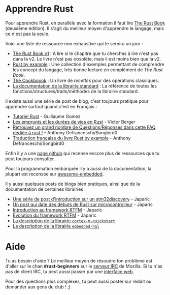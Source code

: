 # Apprendre Rust

Pour apprendre Rust, en parallèle avec la formation il faut lire [The Rust Book](https://doc.rust-lang.org/book/second-edition/) (deuxième édition). Il s'agit du meilleur moyen d'apprendre le langage, mais ce n'est pas la seule.

Voici une liste de ressource non exhaustive qui te servira un jour :

* [The Rust Book v1](https://doc.rust-lang.org/book/) : A lire si le chapitre que tu cherches à lire n'est pas dans la v2. Le livre n'est pas obsolète, mais il est moins bien que la v2.
* [Rust by example](http://rustbyexample.com/) : Une collection d'exemples permettant de comprendre les concept du langage, très bonne lecture en complément de *The Rust Book*.
* [The Cookboook](https://rust-lang-nursery.github.io/rust-cookbook/) : Un livre de *recettes* pour des opérations classiques.
* [La documentation de la librairie standard](https://doc.rust-lang.org/std/) : La référence de toutes les fonctions/structures/traits/méthodes de la librairie standard.

Il existe aussi une série de post de blog, c'est toujours pratique pour apprendre surtout quand c'est en Français :

* [Tutoriel Rust](http://blog.guillaume-gomez.fr/Rust) - Guillaume Gomez
* [Les emprunts et les durées de vies en Rust](https://levans.fr/borrowing-and-lifetimes-in-rust-fr.html) - Victor Berger
* [Retrouvez un grand nombre de Questions/Réponses dans cette FAQ dédiée à rust !](https://github.com/Songbird0/Rust_FAQ) - Anthony Defranceschi/Songbird0
* [Traduction française du livre Rust by example](https://github.com/Songbird0/FR_RBE) - Anthony Defranceschi/Songbird0

Enfin il y a une [page github](https://github.com/ctjhoa/rust-learning) qui recense encore plus de ressources que tu peut toujours consulter.

Pour la programmation embarquée il y a aussi de la documentation, la plupart est recensée sur [awesome-embedded](https://github.com/rust-embedded/awesome-embedded-rust).

Il y aussi quelques posts de blogs bien pratiques, ainsi que de la documentation de certaines librairies :

* [Une série de post d'introduction sur un stm32discovery](https://japaric.github.io/discovery/) - Japaric
* [Un post qui date des débuts de Rust sur microcontrolleur](http://blog.japaric.io/quickstart/) - Japaric
* [Introduction au framework RTFM](http://blog.japaric.io/fearless-concurrency/) - Japaric
* [Evolution du framework RTFM](http://blog.japaric.io/rtfm-v2/) - Japaric
* [La description de la librairie `cortex-m-quickstart`](https://docs.rs/cortex-m-quickstart/0.3.1/cortex_m_quickstart/)
* [La description de la librairie `embedded-hal`](https://docs.rs/embedded-hal/0.2.1/embedded_hal/)

# Aide

Tu as besoin d'aide ?
Le meilleur moyen de résoudre ton problème est d'aller sur le chan **#rust-beginners** sur le [serveur IRC](irc.mozilla.org) de Mozilla.
Si tu n'as pas de client IRC, tu peut aussi passer par une [interface web](https://client00.chat.mibbit.com/?server=irc.mozilla.org&channel=%23rust-beginners).

Pour des questions plus complexes, tu peut aussi poster sur reddit ou demander aux gens du club ! ;) 
